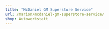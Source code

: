 ```yaml
---
title: "McDaniel GM Superstore Service"
url: /marion/mcdaniel-gm-superstore-service/
shop: Autowerkstatt
---
```

